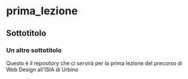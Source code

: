# prima_lezione
## Sottotitolo
### Un altro sottotitolo

Questo è il repository che ci servirà per la prima lezione del precorso di Web Design all'ISIA di Urbino
